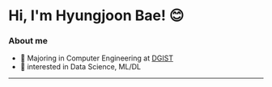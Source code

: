 # Hi, I'm Hyungjoon Bae! 😊

### About me

* 🚀 Majoring in Computer Engineering at [DGIST](https://dgist.ac.kr/;jsessionid=2F85638F6224C216BAD3289F5647F962) 
* 👀 interested in Data Science, ML/DL


---
